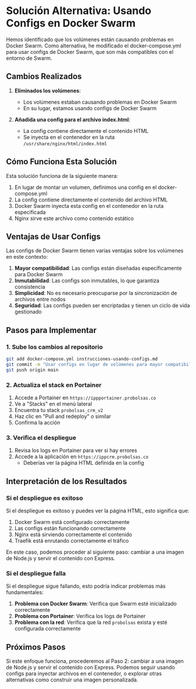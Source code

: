 # Solución Alternativa: Usando Configs en Docker Swarm

Hemos identificado que los volúmenes están causando problemas en Docker Swarm. Como alternativa, he modificado el docker-compose.yml para usar configs de Docker Swarm, que son más compatibles con el entorno de Swarm.

## Cambios Realizados

1. **Eliminados los volúmenes**:
   - Los volúmenes estaban causando problemas en Docker Swarm
   - En su lugar, estamos usando configs de Docker Swarm

2. **Añadida una config para el archivo index.html**:
   - La config contiene directamente el contenido HTML
   - Se inyecta en el contenedor en la ruta `/usr/share/nginx/html/index.html`

## Cómo Funciona Esta Solución

Esta solución funciona de la siguiente manera:

1. En lugar de montar un volumen, definimos una config en el docker-compose.yml
2. La config contiene directamente el contenido del archivo HTML
3. Docker Swarm inyecta esta config en el contenedor en la ruta especificada
4. Nginx sirve este archivo como contenido estático

## Ventajas de Usar Configs

Las configs de Docker Swarm tienen varias ventajas sobre los volúmenes en este contexto:

1. **Mayor compatibilidad**: Las configs están diseñadas específicamente para Docker Swarm
2. **Inmutabilidad**: Las configs son inmutables, lo que garantiza consistencia
3. **Simplicidad**: No es necesario preocuparse por la sincronización de archivos entre nodos
4. **Seguridad**: Las configs pueden ser encriptadas y tienen un ciclo de vida gestionado

## Pasos para Implementar

### 1. Sube los cambios al repositorio

```bash
git add docker-compose.yml instrucciones-usando-configs.md
git commit -m "Usar configs en lugar de volúmenes para mayor compatibilidad con Swarm"
git push origin main
```

### 2. Actualiza el stack en Portainer

1. Accede a Portainer en `https://ippportainer.probolsas.co`
2. Ve a "Stacks" en el menú lateral
3. Encuentra tu stack `probolsas_crm_v2`
4. Haz clic en "Pull and redeploy" o similar
5. Confirma la acción

### 3. Verifica el despliegue

1. Revisa los logs en Portainer para ver si hay errores
2. Accede a la aplicación en `https://ippcrm.probolsas.co`
   - Deberías ver la página HTML definida en la config

## Interpretación de los Resultados

### Si el despliegue es exitoso

Si el despliegue es exitoso y puedes ver la página HTML, esto significa que:

1. Docker Swarm está configurado correctamente
2. Las configs están funcionando correctamente
3. Nginx está sirviendo correctamente el contenido
4. Traefik está enrutando correctamente el tráfico

En este caso, podemos proceder al siguiente paso: cambiar a una imagen de Node.js y servir el contenido con Express.

### Si el despliegue falla

Si el despliegue sigue fallando, esto podría indicar problemas más fundamentales:

1. **Problema con Docker Swarm**: Verifica que Swarm esté inicializado correctamente
2. **Problema con Portainer**: Verifica los logs de Portainer
3. **Problema con la red**: Verifica que la red `probolsas` exista y esté configurada correctamente

## Próximos Pasos

Si este enfoque funciona, procederemos al Paso 2: cambiar a una imagen de Node.js y servir el contenido con Express. Podemos seguir usando configs para inyectar archivos en el contenedor, o explorar otras alternativas como construir una imagen personalizada.
